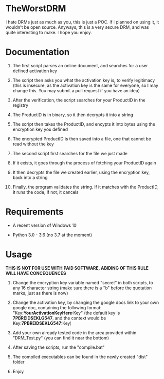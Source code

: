 # TheWorstDRM

I hate DRMs just as much as you, this is just a POC. If I planned on using it, it wouldn't be open source.
Anyways, this is a very secure DRM, and was quite interesting to make. I hope you enjoy.

# Documentation

1. The first script parses an online document, and searches for a user defined activation key

2. The script then asks you what the activation key is, to verify legitimacy (this is insecure, as the activation key is the same for everyone, so I may change this. You may submit a pull request if you have an idea)

3. After the verification, the script searches for your ProductID in the registry

4. The ProductID is in binary, so it then decrypts it into a string

5. The script then takes the ProductID, and encypts it into bytes using the encryption key you defined

6. The encrypted ProductID is then saved into a file, one that cannot be read without the key

7. The second script first searches for the file we just made

8. If it exists, it goes through the process of fetching your ProductID again

9. It then decrypts the file we created earlier, using the encryption key, back into a string

10. Finally, the program validates the string. If it matches with the ProductID, it runs the code, if not, it cancels

# Requirements

- A recent version of Windows 10

- Python 3.0 - 3.6 (no 3.7 at the moment)

# Usage

**THIS IS NOT FOR USE WITH PAID SOFTWARE, ABIDING OF THIS RULE WILL HAVE CONCEQUENCES**

1. Change the encryption key variable named "secret" in both scripts, to any 16 character string (make sure there is a "b" before the quotation marks, just as there is now)

2. Change the activation key, by changing the google docs link to your own google doc, containing the following format: "Key:**YourActivationKeyHere**:Key" (the default key is **7PBREIDSEKLG547**, and the context would be Key:**7PBREIDSEKLG547**:Key)

3. Add your own already tested code in the area provided within "DRM_Test.py" (you can find it near the bottom)

4. After saving the scripts, run the "compile.bat"

5. The compiled executables can be found in the newly created "dist" folder

6. Enjoy
